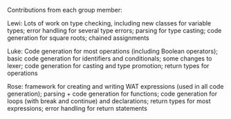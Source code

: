 Contributions from each group member:

Lewi: Lots of work on type checking, including new classes for variable types; error handling for several type errors; parsing for type casting; code generation for square roots; chained assignments 

Luke: Code generation for most operations (including Boolean operators); basic code generation for identifiers and conditionals; some changes to lexer; code generation for casting and type promotion; return types for operations

Rose: framework for creating and writing WAT expressions (used in all code generation); parsing + code generation for functions; code generation for loops (with break and continue) and  declarations; return types for most expressions; error handling for return statements
